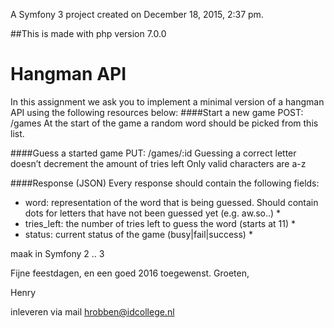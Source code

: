 A Symfony 3 project created on December 18, 2015, 2:37 pm.

##This is made with php version 7.0.0

Hangman API
===========


In this assignment we ask you to implement a minimal version of a hangman API using the following resources below:
####Start a new game
POST: /games
At the start of the game a random word should be picked from this list.

####Guess a started game
PUT: /games/:id
Guessing a correct letter doesn’t decrement the amount of tries left Only valid characters are a-z

####Response (JSON)
Every response should contain the following fields:
* word: representation of the word that is being guessed. Should contain dots for letters that have not been guessed yet (e.g. aw.so..) *
* tries_left: the number of tries left to guess the word (starts at 11) *
* status: current status of the game (busy|fail|success) *

maak in Symfony 2 .. 3


Fijne feestdagen, en een goed 2016 toegewenst.
Groeten,

Henry

inleveren via mail hrobben@idcollege.nl
